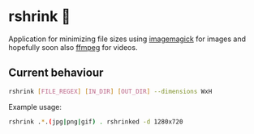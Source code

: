 # rshrink 🦀

Application for minimizing file sizes using [imagemagick](https://imagemagick.org/) for images and hopefully soon also [ffmpeg](https://ffmpeg.org/) for videos.

## Current behaviour

```bash
rshrink [FILE_REGEX] [IN_DIR] [OUT_DIR] --dimensions WxH
```

Example usage:

```bash
rshrink .*.(jpg|png|gif) . rshrinked -d 1280x720
```
